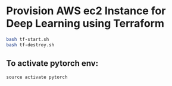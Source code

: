 # Provision AWS ec2 Instance for Deep Learning using Terraform

```bash
bash tf-start.sh
bash tf-destroy.sh
```

## To activate pytorch env:
``source activate pytorch``